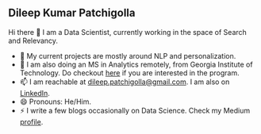 ## Dileep Kumar Patchigolla

Hi there 👋 I am a Data Scientist, currently working in the space of Search and Relevancy. 


- 🔭 My current projects are mostly around NLP and personalization.
- 🌱 I am also doing an MS in Analytics remotely, from Georgia Institute of Technology. Do checkout [here](https://www.gatech.edu/academics/degrees/masters/analytics-online-degree-oms-analytics) if you are interested in the program.
- 📫 I am reachable at dileep.patchigolla@gmail.com. I am also on [LinkedIn](https://www.linkedin.com/in/dileep-kumar-a747371b/).
- 😄 Pronouns: He/Him.
- ⚡ I write a few blogs occasionally on Data Science. Check my Medium [profile](https://medium.com/@dileep.patchigolla/).

<!--
**dpatchigolla/dpatchigolla** is a ✨ _special_ ✨ repository because its `README.md` (this file) appears on your GitHub profile.

Here are some ideas to get you started:

- 🔭 I’m currently working on ...
- 🌱 I’m currently learning ...
- 👯 I’m looking to collaborate on ...
- 🤔 I’m looking for help with ...
- 💬 Ask me about ...
- 📫 How to reach me: ...
- 😄 Pronouns: ...
- ⚡ Fun fact: ...
-->
